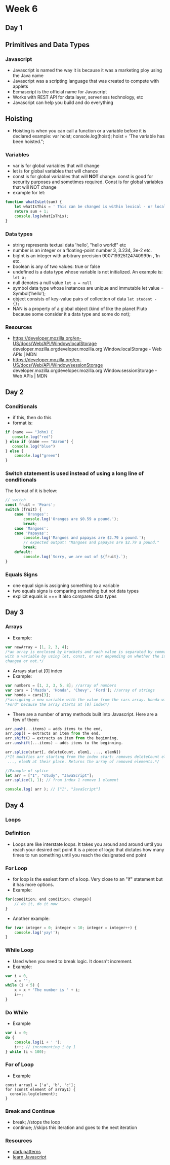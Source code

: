 # Week 6

## Day 1

## Primitives and Data Types

### Javascript

- Javascript is named the way it is because it was a marketing ploy using the Java name
- Javascript was a scripting language that was created to compete with applets
- Ecmascript is the official name for Javascript
- Works with REST API for data layer, serverless technology, etc
- Javascript can help you build and do everything

## Hoisting

- Hoisting is when you can call a function or a variable before it is declared
  example:
  var hoist;
  console.log(hoist);
  hoist = 'The variable has been hoisted.";

### Variables

- var is for global variables that will change
- let is for global variables that will chance
- const is for global variables that will **NOT** change. const is good for security purposes and sometimes required. Const is for global variables that will NOT change
- example for let:

```js
function whatIsLet(sum) {
	let whatIsThis = ' This can be changed is within lexical - or local - scope.';
	return sum + 1;
	console.log(whatIsThis);
}
```

### Data types

- string represents textual data 'hello', "hello world!" etc
- number is an integer or a floating-point number 3, 3.234, 3e-2 etc.
- bigInt is an integer with arbitrary precision 900719925124740999n , 1n etc.
- boolean is any of two values: true or false
- undefined is a data type whose variable is not initialized. An example is: `let a;`
- null denotes a null value `let a = null`
- symbol data type whose instances are unique and immutable let value = Symbol('hello');
- object consists of key-value pairs of collection of data `let student - {};`
- NAN is a property of a global object (kind of like the planet Pluto because some consider it a data type and some do not);

### Resources

- https://developer.mozilla.org/en-US/docs/Web/API/Window/localStorage
  developer.mozilla.orgdeveloper.mozilla.org
  Window.localStorage - Web APIs | MDN
- https://developer.mozilla.org/en-US/docs/Web/API/Window/sessionStorage
  developer.mozilla.orgdeveloper.mozilla.org
  Window.sessionStorage - Web APIs | MDN

## Day 2

### Conditionals

- if this, then do this
- format is:

```js
if (name === "John) {
   console.log("red")
} else if (name === "Aaron") {
   console.log("blue")
} else {
    console.log("green")
}
```

### Switch statement is used instead of using a long line of conditionals

The format of it is below:

```js
// switch
const fruit = 'Pears';
switch (fruit) {
	case 'Oranges':
		console.log('Oranges are $0.59 a pound.');
		break;
	case 'Mangoes':
	case 'Papayas':
		console.log('Mangoes and papayas are $2.79 a pound.');
		// expected output: "Mangoes and papayas are $2.79 a pound."
		break;
	default:
		console.log(`Sorry, we are out of ${fruit}.`);
}
```

### Equals Signs

- one equal sign is assigning something to a variable
- two equals signs is comparing something but not data types
- explicit equals is ===
  It also compares data types

## Day 3

### Arrays

- Example:

```js
var newArray = [1, 2, 3, 4];
/*an array is enclosed by brackets and each value is separated by commas. Arrays are declared
with a variable by using let, const, or var depending on whether the items in the array with be
changed or not.*/
```

- Arrays start at [0] index
- Example:

```js
var numbers = [1, 2, 3, 5, 8]; //array of numbers
var cars = ['Mazda', 'Honda', 'Chevy', 'Ford']; //array of strings
var honda = cars[3];
/*assigning a new variable with the value from the cars array. honda will be equal to the string
"Ford" because the array starts at [0] index*/
```

- There are a number of array methods built into Javascript. Here are a few of them:

```js
arr.push(...items) – adds items to the end,
arr.pop() – extracts an item from the end,
arr.shift() – extracts an item from the beginning,
arr.unshift(...items) – adds items to the beginning.

arr.splice(start[, deleteCount, elem1, ..., elemN])
/*It modifies arr starting from the index start: removes deleteCount elements and then inserts elem1,
 ..., elemN at their place. Returns the array of removed elements.*/

//Example of splice
let arr = ["I", "study", "JavaScript"];
arr.splice(1, 1); // from index 1 remove 1 element

console.log( arr ); // ["I", "JavaScript"]
```

## Day 4

### Loops

### Definition

- Loops are like interstate loops. It takes you around and around until you reach your desired exit point
  It is a piece of logic that dictates how many times to run something until you reach the designated end point

### For Loop

- for loop is the easiest form of a loop. Very close to an "if" statement but it has more options.
- Example:

```js
for(condition; end condition; change){
    // do it, do it now
}
```

- Another example:

```js
for (var integer = 0; integer < 10; integer = integer++) {
	console.log('yay!');
}
```

### While Loop

- Used when you need to break logic. It doesn't increment.
- Example:

```js
var i = 0,
	x = '';
while (i < 5) {
	x = x + 'The number is ' + i;
	i++;
}
```

### Do While

- Example

```js
var i = 0;
do {
	console.log(i + ' ');
	i++; // incrementing i by 1
} while (i < 100);
```

### For of Loop

- Example

```
const array1 = ['a', 'b', 'c'];
for (const element of array1) {
  console.log(element);
}

```

### Break and Continue

- break; //stops the loop
- continue; //skips this iteration and goes to the next iteration

### Resources

- [dark patterns](https://uxdesign.cc/dark-patterns-in-ux-design-7009a83b233c)
- [learn Javascript](gitbook.gitbook.io/learn-javascript/)
